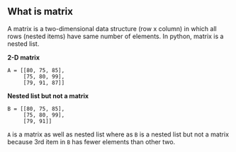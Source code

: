 ## What is matrix
A matrix is a two-dimensional data structure (row x column) in which all rows (nested items) have same number of elements. In python, matrix is a nested list.    

**2-D matrix**
```
A = [[80, 75, 85],
     [75, 80, 99],
     [79, 91, 87]]
```
**Nested list but not a matrix**
```
B = [[80, 75, 85],
     [75, 80, 99],
     [79, 91]]
```
`A` is a matrix as well as nested list where as `B` is a nested list but not a matrix because 3rd item in `B` has fewer elements than other two.

